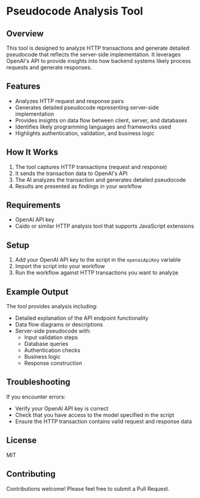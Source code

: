 # Pseudocode Analysis Tool

## Overview

This tool is designed to analyze HTTP transactions and generate detailed pseudocode that reflects the server-side implementation. It leverages OpenAI's API to provide insights into how backend systems likely process requests and generate responses.

## Features

- Analyzes HTTP request and response pairs
- Generates detailed pseudocode representing server-side implementation
- Provides insights on data flow between client, server, and databases
- Identifies likely programming languages and frameworks used
- Highlights authentication, validation, and business logic

## How It Works

1. The tool captures HTTP transactions (request and response)
2. It sends the transaction data to OpenAI's API
3. The AI analyzes the transaction and generates detailed pseudocode
4. Results are presented as findings in your workflow

## Requirements

- OpenAI API key
- Caido or similar HTTP analysis tool that supports JavaScript extensions

## Setup

1. Add your OpenAI API key to the script in the `openaiApiKey` variable
2. Import the script into your workflow
3. Run the workflow against HTTP transactions you want to analyze

## Example Output

The tool provides analysis including:

- Detailed explanation of the API endpoint functionality
- Data flow diagrams or descriptions
- Server-side pseudocode with:
  - Input validation steps
  - Database queries
  - Authentication checks
  - Business logic
  - Response construction

## Troubleshooting

If you encounter errors:

- Verify your OpenAI API key is correct
- Check that you have access to the model specified in the script
- Ensure the HTTP transaction contains valid request and response data

## License

MIT

## Contributing

Contributions welcome! Please feel free to submit a Pull Request.
